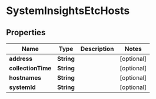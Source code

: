 

# SystemInsightsEtcHosts


## Properties

| Name | Type | Description | Notes |
|------------ | ------------- | ------------- | -------------|
|**address** | **String** |  |  [optional] |
|**collectionTime** | **String** |  |  [optional] |
|**hostnames** | **String** |  |  [optional] |
|**systemId** | **String** |  |  [optional] |




